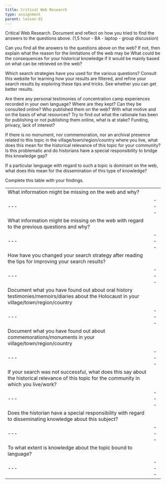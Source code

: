 ```yaml
---
title: Critical Web Research
type: assignment
parent: lesson-01
---
```



Critical Web Research. Document and reflect on how you tried to find the answers to the questions above. (1,5 hour - BA - laptop - group discussion)  

<!-- more -->

Can you find all the answers to the questions above on the web? If not, then explain what the reason for the limitations of the web may be
What could be the consequences for your historical knowledge if it would be mainly based on what can be retrieved on the web?

Which search strategies have you used for the various questions? Consult this website for learning how your results are filtered, and refine your search results by exploring these tips and tricks. See whether you can get better results. 

Are there any personal testimonies of concentration camp experiences recorded in your own language? Where are they kept? Can they be consulted online? Who published them on the web? With what motive and on the basis of what resources? Try to find out what the rationale has been for publishing or not publishing them online, what is at stake? Funding, privacy, lack of interest?

If there is no monument, nor commemoration, nor an archival presence related to this topic in the village/town/region/country where you live, what does this mean for the   historical relevance of this topic for your community? Is this problematic and do historians have a special responsibility to bridge this knowledge gap? 

If a particular language with regard to such a topic is dominant on the web, what does this mean for the dissemination of this type of knowledge?


Complete this table with your findings. 

| | |
|---|---|
| What information might be missing on the web and why? | |
|---|---|
| What information might be missing on the web with regard to the previous questions and why? ||
|---|---|
| How have you changed your search strategy after reading the tips for improving your search results? ||
|---|---|
| Document what you have found out about oral history testimonies/memoirs/diaries  about the Holocaust in your village/town/region/country ||
|---|---|
| Document what you have found out about commemorations/monuments in your village/town/region/country ||
|---|---|
| If your search was not successful, what does this say about the historical relevance of this topic for the community in which you live/work? ||
|---|---|
| Does the historian have a special responsibility with regard to disseminating knowledge about this subject? ||
|---|---|
| To what extent is knowledge about the topic bound to language? ||
|---|---|










